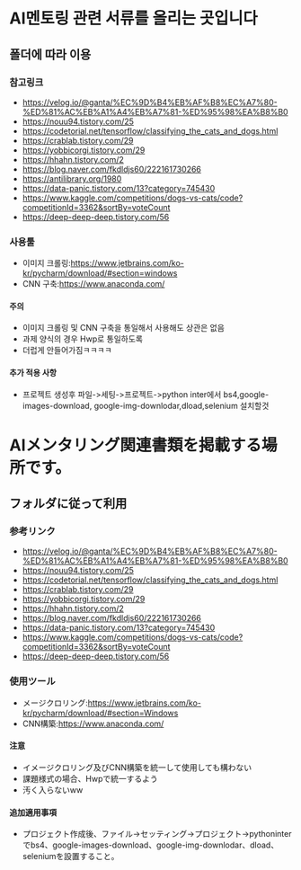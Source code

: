 # AI멘토링 관련 서류를 올리는 곳입니다
## 폴더에 따라 이용
### 참고링크
* https://velog.io/@ganta/%EC%9D%B4%EB%AF%B8%EC%A7%80-%ED%81%AC%EB%A1%A4%EB%A7%81-%ED%95%98%EA%B8%B0
* https://nouu94.tistory.com/25
* https://codetorial.net/tensorflow/classifying_the_cats_and_dogs.html
* https://crablab.tistory.com/29
* https://yobbicorgi.tistory.com/29
* https://hhahn.tistory.com/2
* https://blog.naver.com/fkdldjs60/222161730266
* https://antilibrary.org/1980
* https://data-panic.tistory.com/13?category=745430
* https://www.kaggle.com/competitions/dogs-vs-cats/code?competitionId=3362&sortBy=voteCount
* https://deep-deep-deep.tistory.com/56
### 사용툴
* 이미지 크롤링:https://www.jetbrains.com/ko-kr/pycharm/download/#section=windows
* CNN 구축:https://www.anaconda.com/

#### 주의
* 이미지 크롤링 및 CNN 구축을 통일해서 사용해도 상관은 없음
* 과제 양식의 경우 Hwp로 통일하도록
* 더럽게 안들어가짐ㅋㅋㅋㅋ

#### 추가 적용 사항
* 프로젝트 생성후 파일->세팅->프로젝트->python inter에서 bs4,google-images-download, google-img-downlodar,dload,selenium 설치할것

# AIメンタリング関連書類を掲載する場所です。
## フォルダに従って利用
### 参考リンク
* https://velog.io/@ganta/%EC%9D%B4%EB%AF%B8%EC%A7%80-%ED%81%AC%EB%A1%A4%EB%A7%81-%ED%95%98%EA%B8%B0
* https://nouu94.tistory.com/25
* https://codetorial.net/tensorflow/classifying_the_cats_and_dogs.html
* https://crablab.tistory.com/29
* https://yobbicorgi.tistory.com/29
* https://hhahn.tistory.com/2
* https://blog.naver.com/fkdldjs60/222161730266
* https://data-panic.tistory.com/13?category=745430
* https://www.kaggle.com/competitions/dogs-vs-cats/code?competitionId=3362&sortBy=voteCount
* https://deep-deep-deep.tistory.com/56

### 使用ツール
* メージクロリング:https://www.jetbrains.com/ko-kr/pycharm/download/#section=Windows
* CNN構築:https://www.anaconda.com/

#### 注意
* イメージクロリング及びCNN構築を統一して使用しても構わない
* 課題様式の場合、Hwpで統一するよう
* 汚く入らないww

#### 追加適用事項
* プロジェクト作成後、ファイル->セッティング->プロジェクト->pythoninterでbs4、google-images-download、google-img-downlodar、dload、seleniumを設置すること。
